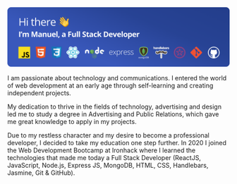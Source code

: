 <img src="https://raw.githubusercontent.com/manucaralmo/manucaralmo/main/portada.png">

I am passionate about technology and communications. I entered the world of web development at an early age through self-learning and creating independent projects.

My dedication to thrive in the fields of technology, advertising and design led me to study a degree in Advertising and Public Relations, which gave me great knowledge to apply in my projects.

Due to my restless character and my desire to become a professional developer, I decided to take my education one step further. In 2020 I joined the Web Development Bootcamp at Ironhack where I learned the technologies that made me today a Full Stack Developer (ReactJS, JavaScript, Node.js, Express JS, MongoDB, HTML, CSS, Handlebars, Jasmine, Git & GitHub).

